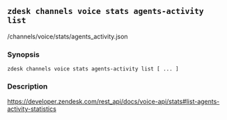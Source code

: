 ## `zdesk channels voice stats agents-activity list`

/channels/voice/stats/agents_activity.json

### Synopsis

    zdesk channels voice stats agents-activity list [ ... ]

### Description

https://developer.zendesk.com/rest_api/docs/voice-api/stats#list-agents-activity-statistics

